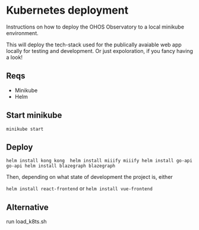 # Kubernetes deployment

Instructions on how to deploy the OHOS Observatory to a local minikube environment. 

This will deploy the tech-stack used for the publically avaiable web app locally for testing and development. Or just expoloration, if you fancy having a look! 

## Reqs

- Minikube
- Helm

## Start minikube

`minikube start`

## Deploy

`
helm install kong kong 
helm install miiify miiify
helm install go-api go-api
helm install blazegraph blazegraph
`

Then, depending on what state of development the project is, either 

`helm install react-frontend`
or 
`helm install vue-frontend`


## Alternative

run load_k8ts.sh